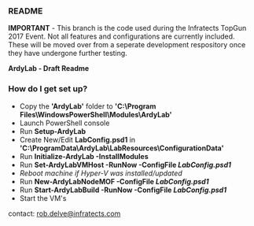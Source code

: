 ### README ###

**IMPORTANT** - This branch is the code used during the Infratects TopGun 2017 Event.
Not all features and configurations are currently included.
These will be moved over from a seperate development respository once they have undergone further testing.

**ArdyLab - Draft Readme**

### How do I get set up? ###

* Copy the **'ArdyLab'** folder to **'C:\Program Files\WindowsPowerShell\Modules\ArdyLab'**
* Launch PowerShell console
* Run **Setup-ArdyLab**
* Create New/Edit **LabConfig.psd1** in **'C:\ProgramData\ArdyLab\LabResources\ConfigurationData'**
* Run **Initialize-ArdyLab -InstallModules**
* Run **Set-ArdyLabVMHost -RunNow -ConfigFile *LabConfig.psd1***
* *Reboot machine if Hyper-V was installed/updated*
* Run **New-ArdyLabNodeMOF -ConfigFile *LabConfig.psd1***
* Run **Start-ArdyLabBuild -RunNow -ConfigFile *LabConfig.psd1***
* Start the VM's



contact: rob.delve@infratects.com
